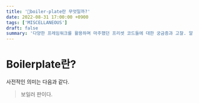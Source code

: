 ```yaml
---
title: '🤔boiler-plate란 무엇일까?'
date: 2022-08-31 17:00:00 +0900
tags: ['MISCELLANEOUS']
draft: false
summary: '다양한 프레임워크를 활용하며 마주했던 프리셋 코드들에 대한 궁금증과 고찰. 알아본 내용들을 정리한 문서. IT주변 용어/상식/정보 정리 문서'
---
```


# Boilerplate란?

사전적인 의미는 다음과 같다.

> 보일러 판이다.